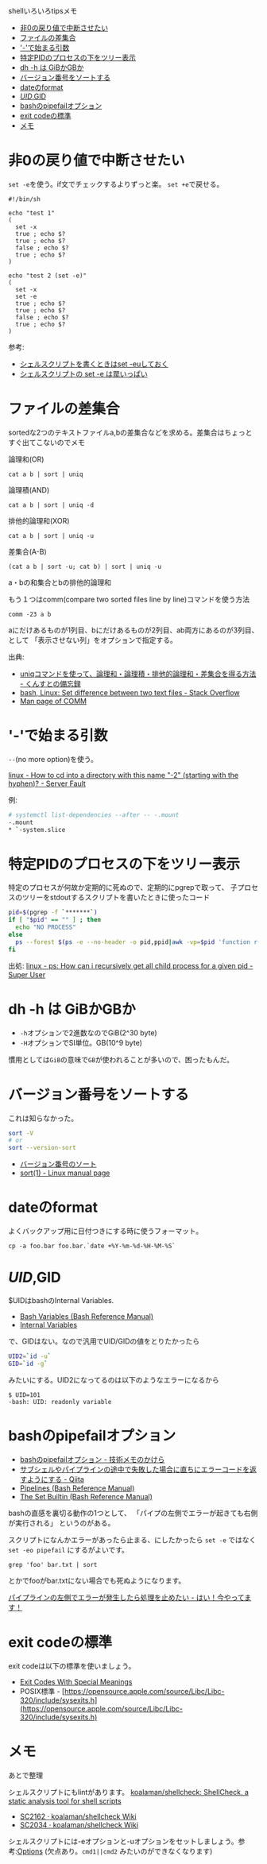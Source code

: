 shellいろいろtipsメモ

- [非0の戻り値で中断させたい](#非0の戻り値で中断させたい)
- [ファイルの差集合](#ファイルの差集合)
- ['-'で始まる引数](#-で始まる引数)
- [特定PIDのプロセスの下をツリー表示](#特定pidのプロセスの下をツリー表示)
- [dh -h は GiBかGBか](#dh--h-は-gibかgbか)
- [バージョン番号をソートする](#バージョン番号をソートする)
- [dateのformat](#dateのformat)
- [$UID,$GID](#uidgid)
- [bashのpipefailオプション](#bashのpipefailオプション)
- [exit codeの標準](#exit-codeの標準)
- [メモ](#メモ)

# 非0の戻り値で中断させたい

`set -e`を使う。if文でチェックするよりずっと楽。
`set +e`で戻せる。

```
#!/bin/sh

echo "test 1"
(
  set -x
  true ; echo $?
  true ; echo $?
  false ; echo $?
  true ; echo $?
)

echo "test 2 (set -e)"
(
  set -x
  set -e
  true ; echo $?
  true ; echo $?
  false ; echo $?
  true ; echo $?
)
```

参考:
* [シェルスクリプトを書くときはset -euしておく](https://qiita.com/youcune/items/fcfb4ad3d7c1edf9dc96)
* [シェルスクリプトの set -e は罠いっぱい](https://togetter.com/li/1104655)


# ファイルの差集合

sortedな2つのテキストファイルa,bの差集合などを求める。差集合はちょっとすぐ出てこないのでメモ


論理和(OR)
```
cat a b | sort | uniq
```

論理積(AND)
```
cat a b | sort | uniq -d
```

排他的論理和(XOR)
```
cat a b | sort | uniq -u
```

差集合(A-B)
```
(cat a b | sort -u; cat b) | sort | uniq -u
```
a・bの和集合とbの排他的論理和

もう１つはcomm(compare two sorted files line by line)コマンドを使う方法
```
comm -23 a b
```
aにだけあるものが1列目、bにだけあるものが2列目、ab両方にあるのが3列目、として
「表示させない列」をオプションで指定する。


出典:
* [uniqコマンドを使って、論理和・論理積・排他的論理和・差集合を得る方法 - くんすとの備忘録](https://kunst1080.hatenablog.com/entry/2015/01/25/011158)
* [bash, Linux: Set difference between two text files - Stack Overflow](https://stackoverflow.com/questions/2509533/bash-linux-set-difference-between-two-text-files)
* [Man page of COMM](https://linuxjm.osdn.jp/html/GNU_coreutils/man1/comm.1.html)


# '-'で始まる引数

`--`(no more option)を使う。

[linux - How to cd into a directory with this name "-2" (starting with the hyphen)? - Server Fault](https://serverfault.com/questions/462739/how-to-cd-into-a-directory-with-this-name-2-starting-with-the-hyphen)

例:
``` bash
# systemctl list-dependencies --after -- -.mount
-.mount
* `-system.slice
```


# 特定PIDのプロセスの下をツリー表示

特定のプロセスが何故か定期的に死ぬので、定期的にpgrepで取って、
子プロセスのツリーをstdoutするスクリプトを書いたときに使ったコード

```sh
pid=$(pgrep -f `*******`)
if [ "$pid" == "" ] ; then
  echo "NO PROCESS"
else
  ps --forest $(ps -e --no-header -o pid,ppid|awk -vp=$pid 'function r(s){print s;s=a[s];while(s){sub(",","",s);t=s;sub(",.*","",t);sub("[0-9]+","",s);r(t)}}{a[$2]=a[$2]","$1}END{r(p)}')
fi
```

出処: [linux - ps: How can i recursively get all child process for a given pid - Super User](https://superuser.com/questions/363169/ps-how-can-i-recursively-get-all-child-process-for-a-given-pid)


# dh -h は GiBかGBか

- `-h`オプションで2進数なのでGiB(2^30 byte)
- `-H`オプションでSI単位。GB(10^9 byte)

慣用としては`GiB`の意味で`GB`が使われることが多いので、困ったもんだ。


# バージョン番号をソートする

これは知らなかった。
```sh
sort -V
# or
sort --version-sort
```

- [バージョン番号のソート](https://rcmdnk.com/blog/2020/09/25/computer-linux-mac/)
- [sort(1) - Linux manual page](https://man7.org/linux/man-pages/man1/sort.1.html)


# dateのformat

よくバックアップ用に日付つきにする時に使うフォーマット。
```
cp -a foo.bar foo.bar.`date +%Y-%m-%d-%H-%M-%S`
```

# $UID,$GID

$UIDはbashのInternal Variables.

- [Bash Variables (Bash Reference Manual)](https://www.gnu.org/software/bash/manual/html_node/Bash-Variables.html)
- [Internal Variables](https://tldp.org/LDP/abs/html/internalvariables.html)

で、GIDはない。なので汎用でUID/GIDの値をとりたかったら

```sh
UID2=`id -u`
GID=`id -g`
```
みたいにする。UID2になってるのは以下のようなエラーになるから

```
$ UID=101
-bash: UID: readonly variable
```

# bashのpipefailオプション

- [bashのpipefailオプション - 技術メモのかけら](https://eichisanden.hateblo.jp/entry/2018/01/23/112255)
- [サブシェルやパイプラインの途中で失敗した場合に直ちにエラーコードを返すようにする - Qiita](https://qiita.com/billthelizard/items/224e36ad183bd389831c)
- [Pipelines (Bash Reference Manual)](https://www.gnu.org/software/bash/manual/html_node/Pipelines.html)
- [The Set Builtin (Bash Reference Manual)](https://www.gnu.org/software/bash/manual/html_node/The-Set-Builtin.html)

bashの直感を裏切る動作の1つとして、
「パイプの左側でエラーが起きても右側が実行される」
というのがある。

スクリプトになんかエラーがあったら止まる、にしたかったら
`set -e`
ではなく
`set -eo pipefail`
にするがよいです。

```
grep 'foo' bar.txt | sort
```
とかでfooがbar.txtにない場合でも死ぬようになります。

[パイプラインの左側でエラーが発生したら処理を止めたい \- はい！今やってます！](https://yuji-ueda.hatenadiary.jp/entry/2019/11/15/180743)



# exit codeの標準

exit codeは以下の標準を使いましょう。
- [Exit Codes With Special Meanings](http://tldp.org/LDP/abs/html/exitcodes.html)
- POSIX標準 - [https://opensource.apple.com/source/Libc/Libc-320/include/sysexits.h](https://opensource.apple.com/source/Libc/Libc-320/include/sysexits.h)


# メモ

あとで整理

シェルスクリプトにもlintがあります。
[koalaman/shellcheck: ShellCheck, a static analysis tool for shell scripts](https://github.com/koalaman/shellcheck)

- [SC2162 · koalaman/shellcheck Wiki](https://github.com/koalaman/shellcheck/wiki/SC2162)
- [SC2034 · koalaman/shellcheck Wiki](https://github.com/koalaman/shellcheck/wiki/SC2034)


シェルスクリプトには-eオプションと-uオプションをセットしましょう。参考:[Options](https://tldp.org/LDP/abs/html/options.html)
(欠点あり。`cmd1||cmd2` みたいのができなくなります)
